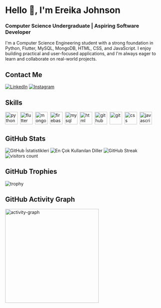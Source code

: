 # Hello 👋, I'm Ereika Johnson
### Computer Science Undergraduate | Aspiring Software Developer

I'm a Computer Science Engineering student with a strong foundation in Python, Flutter, MySQL, MongoDB, HTML, CSS, and JavaScript. I enjoy building practical and user-focused applications, and I'm always eager to learn and collaborate on real-world projects.

## Contact Me
<p><a href="https://www.linkedin.com/in/ereika-johnson-927a34290?utm_source=share&utm_campaign=share_via&utm_content=profile&utm_medium=android_app" target="_blank"><img src="https://img.shields.io/badge/LinkedIn-%230077B5.svg?&style=flat-square&logo=linkedin&logoColor=white" alt="LinkedIn"></a> <a href="https://www.instagram.com/ereika_johnson/?next=%2F" target="_blank"><img src="https://img.shields.io/badge/Instagram-%23E4405F.svg?&style=flat-square&logo=instagram&logoColor=white" alt="Instagram"></a> </p>

## Skills

<p align="left">
<img src="https://cdn.jsdelivr.net/gh/devicons/devicon/icons/python/python-original.svg" alt="python" width="40" height="40"/>&nbsp;
<img src="https://cdn.jsdelivr.net/gh/devicons/devicon/icons/flutter/flutter-original.svg" alt="flutter" width="40" height="40"/>&nbsp;
<img src="https://cdn.jsdelivr.net/gh/devicons/devicon/icons/mongodb/mongodb-original.svg" alt="mongodb" width="40" height="40"/>&nbsp;
<img src="https://cdn.jsdelivr.net/gh/devicons/devicon/icons/firebase/firebase-plain.svg" alt="firebase" width="40" height="40"/>&nbsp;
<img src="https://cdn.jsdelivr.net/gh/devicons/devicon/icons/mysql/mysql-original.svg" alt="mysql" width="40" height="40"/>&nbsp;
<img src="https://cdn.jsdelivr.net/gh/devicons/devicon/icons/html5/html5-original.svg" alt="html" width="40" height="40"/>&nbsp;
<img src="https://cdn.jsdelivr.net/gh/devicons/devicon/icons/github/github-original.svg" alt="github" width="40" height="40"/>&nbsp;
<img src="https://cdn.jsdelivr.net/gh/devicons/devicon/icons/git/git-original.svg" alt="git" width="40" height="40"/>&nbsp;
<img src="https://cdn.jsdelivr.net/gh/devicons/devicon/icons/css3/css3-original.svg" alt="css" width="40" height="40"/>&nbsp;
<img src="https://cdn.jsdelivr.net/gh/devicons/devicon/icons/javascript/javascript-original.svg" alt="javascript" width="40" height="40"/>&nbsp;
</p>

## GitHub Stats

<img src="https://github-readme-stats.vercel.app/api?username=ereikajohnson&show_icons=true&count_private=true&theme=tokyonight" alt="GitHub İstatistikleri" />

<img src="https://github-readme-stats.vercel.app/api/top-langs/?username=ereikajohnson&layout=compact&theme=tokyonight" alt="En Çok Kullanılan Diller" />

<img src="https://github-readme-streak-stats.herokuapp.com/?user=ereikajohnson&theme=tokyonight" alt="GitHub Streak" />

<img src="https://profile-counter.glitch.me/ereikajohnson/count.svg?" alt="visitors count" />

## GitHub Trophies

<img src="https://github-profile-trophy.vercel.app/?username=ereikajohnson" alt="trophy" />

## GitHub Activity Graph

<img src="https://github-readme-activity-graph.vercel.app/graph?username=ereikajohnson&radius=16&theme=xcode&area=true&order=5" height="300" alt="activity-graph" />

